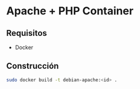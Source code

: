 # Apache + PHP Container

## Requisitos

- Docker

## Construcción

```bash
sudo docker build -t debian-apache:<id> .
